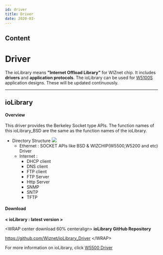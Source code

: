 ```yaml
---
id: driver
title: Driver
date: 2020-03-
---
```



## Content

# Driver

The ioLibrary means **"Internet Offload Library"** for WIZnet chip. It
includes **drivers** and **application protocols**. The ioLibrary can be
used for [W5100S](/products/w5100S/start) application designs. These
will be updated continuously.

-----

## ioLibrary



#### Overview

This driver provides the Berkeley Socket type APIs. The function names
of this ioLibrary\_BSD are the same as the function names of the
ioLibrary.

  - Directory Structure ![](/products/w5100s/w5100s_iolibrary.png)
      - Ethernet : SOCKET APIs like BSD & WIZCHIP(W5500,W5200 and etc)
        Driver
      - Internet : 
          - DHCP client 
          - DNS client 
          - FTP client
          - FTP Server
          - Http Server
          - SNMP
          - SNTP
          - TFTP

#### Download

**\< ioLibrary : latest version \>**

\<WRAP center download 60% centeralign\> **ioLibrary GitHub Repository**

<https://github.com/Wiznet/ioLibrary_Driver> \</WRAP\>

For more information on ioLibrary, click [W5500 Driver](https://wizwiki.net/wiki/doku.php?id=products:w5500:driver)

